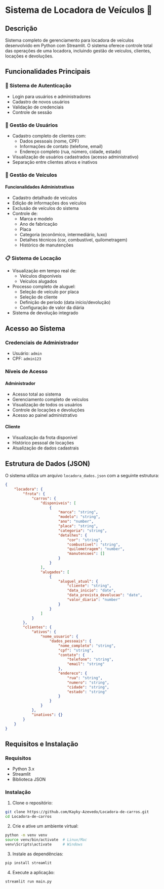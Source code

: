 # Sistema de Locadora de Veículos 🚗

## Descrição
Sistema completo de gerenciamento para locadora de veículos desenvolvido em Python com Streamlit. O sistema oferece controle total das operações de uma locadora, incluindo gestão de veículos, clientes, locações e devoluções.

## Funcionalidades Principais

### 🔐 Sistema de Autenticação
- Login para usuários e administradores
- Cadastro de novos usuários
- Validação de credenciais
- Controle de sessão

### 👥 Gestão de Usuários
- Cadastro completo de clientes com:
  - Dados pessoais (nome, CPF)
  - Informações de contato (telefone, email)
  - Endereço completo (rua, número, cidade, estado)
- Visualização de usuários cadastrados (acesso administrativo)
- Separação entre clientes ativos e inativos

### 🚙 Gestão de Veículos
#### Funcionalidades Administrativas
- Cadastro detalhado de veículos
- Edição de informações dos veículos
- Exclusão de veículos do sistema
- Controle de:
  - Marca e modelo
  - Ano de fabricação
  - Placa
  - Categoria (econômico, intermediário, luxo)
  - Detalhes técnicos (cor, combustível, quilometragem)
  - Histórico de manutenções

### 📋 Sistema de Locação
- Visualização em tempo real de:
  - Veículos disponíveis
  - Veículos alugados
- Processo completo de aluguel:
  - Seleção de veículo por placa
  - Seleção de cliente
  - Definição de período (data início/devolução)
  - Configuração de valor da diária
- Sistema de devolução integrado

## Acesso ao Sistema

### Credenciais de Administrador
- Usuário: `admin`
- CPF: `admin123`

### Níveis de Acesso

#### Administrador
- Acesso total ao sistema
- Gerenciamento completo de veículos
- Visualização de todos os usuários
- Controle de locações e devoluções
- Acesso ao painel administrativo

#### Cliente
- Visualização da frota disponível
- Histórico pessoal de locações
- Atualização de dados cadastrais

## Estrutura de Dados (JSON)
O sistema utiliza um arquivo `locadora_dados.json` com a seguinte estrutura:

```json
{
    "locadora": {
        "frota": {
            "carros": {
                "disponiveis": [
                    {
                        "marca": "string",
                        "modelo": "string",
                        "ano": "number",
                        "placa": "string",
                        "categoria": "string",
                        "detalhes": {
                            "cor": "string",
                            "combustivel": "string",
                            "quilometragem": "number",
                            "manutencoes": []
                        }
                    }
                ],
                "alugados": [
                    {
                        "aluguel_atual": {
                            "cliente": "string",
                            "data_inicio": "date",
                            "data_prevista_devolucao": "date",
                            "valor_diaria": "number"
                        }
                    }
                ]
            }
        },
        "clientes": {
            "ativos": {
                "nome_usuario": {
                    "dados_pessoais": {
                        "nome_completo": "string",
                        "cpf": "string",
                        "contato": {
                            "telefone": "string",
                            "email": "string"
                        },
                        "endereco": {
                            "rua": "string",
                            "numero": "string",
                            "cidade": "string",
                            "estado": "string"
                        }
                    }
                }
            },
            "inativos": {}
        }
    }
}
```

## Requisitos e Instalação
### Requisitos
- Python 3.x
- Streamlit
- Biblioteca JSON

### Instalação
1. Clone o repositório:
```bash
git clone https://github.com/Kayky-Azevedo/Locadora-de-carros.git
cd Locadora-de-carros
```

2. Crie e ative um ambiente virtual:
```bash
python -m venv venv
source venv/bin/activate  # Linux/Mac
venv\Scripts\activate     # Windows
```

3. Instale as dependências:
```bash
pip install streamlit
```

4. Execute a aplicação:
```bash
streamlit run main.py
```
